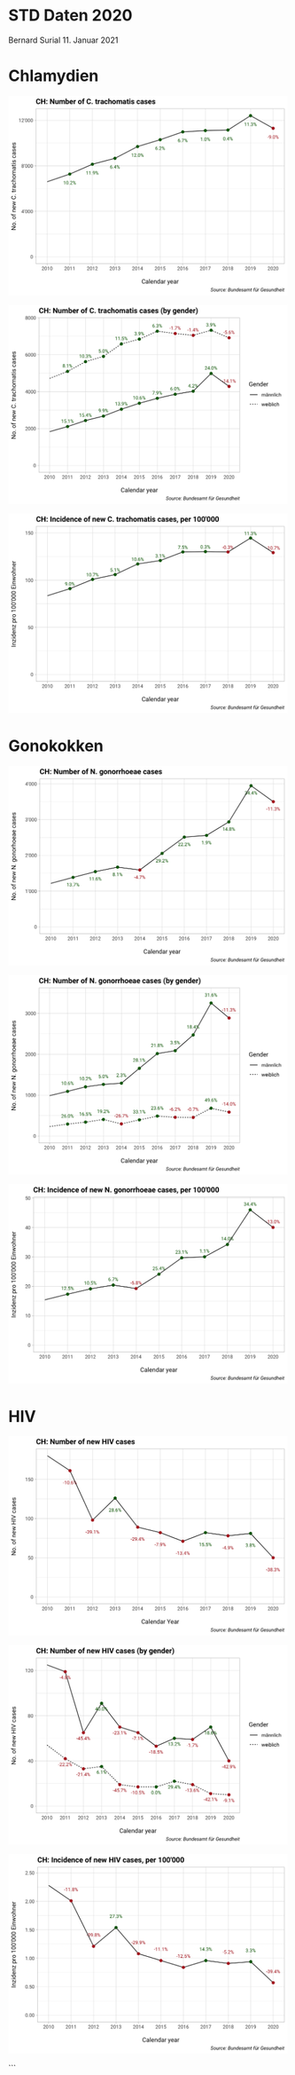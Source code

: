 STD Daten 2020
================
Bernard Surial
11\. Januar 2021

# Chlamydien

![](report_files/figure-gfm/unnamed-chunk-3-1.png)<!-- -->

![](report_files/figure-gfm/unnamed-chunk-4-1.png)<!-- -->

![](report_files/figure-gfm/unnamed-chunk-5-1.png)<!-- -->

# Gonokokken

![](report_files/figure-gfm/unnamed-chunk-6-1.png)<!-- -->

![](report_files/figure-gfm/unnamed-chunk-7-1.png)<!-- -->

![](report_files/figure-gfm/unnamed-chunk-8-1.png)<!-- -->

# HIV

![](report_files/figure-gfm/unnamed-chunk-9-1.png)<!-- -->

![](report_files/figure-gfm/unnamed-chunk-10-1.png)<!-- -->

![](report_files/figure-gfm/unnamed-chunk-11-1.png)<!-- -->

\`\`\`
